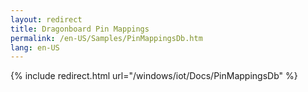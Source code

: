 ```yaml
---
layout: redirect
title: Dragonboard Pin Mappings
permalink: /en-US/Samples/PinMappingsDb.htm
lang: en-US
---
```


{% include redirect.html url="/windows/iot/Docs/PinMappingsDb" %}
